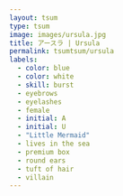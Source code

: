 ```yaml
---
layout: tsum
type: tsum
image: images/ursula.jpg
title: アースラ | Ursula
permalink: tsumtsum/ursula
labels:
  - color: blue
  - color: white
  - skill: burst
  - eyebrows
  - eyelashes
  - female
  - initial: A
  - initial: U
  - "Little Mermaid"
  - lives in the sea
  - premium box
  - round ears
  - tuft of hair
  - villain
---
```

